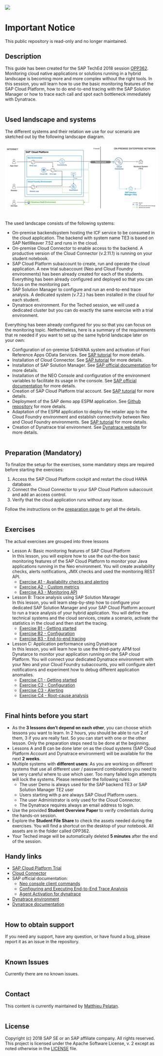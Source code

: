 ![](https://img.shields.io/badge/STATUS-NOT%20CURRENTLY%20MAINTAINED-red.svg?longCache=true&style=flat)

# Important Notice
This public repository is read-only and no longer maintained.

## Description
This guide has been created for the SAP TechEd 2018 session [OPP362](https://sessioncatalog.sapevents.com/go/agendabuilder.sessions/?l=191&sid=62559_481320&locale=en_US).
Monitoring cloud native applications or solutions running in a hybrid landscape is becoming more and more complex without the right tools. In this session, you will learn how to use the basic monitoring features of the SAP Cloud Platform, how to do end-to-end tracing with the SAP Solution Manager or how to trace each call and spot each bottleneck immediately with Dynatrace.
<br /><br />

## Used landscape and systems
The different systems and their relation we use for our scenario are sketched out by the following landscape diagram.<br /><br />
    ![](images/architecture.png)<br /><br />

The used landscape consists of the following systems:
* On-premise backendsystem hosting the ICF service to be consumed in the cloud application. The backend with system name TE3 is based on SAP NetWeaver 7.52 and runs in the cloud.
* On-premise Cloud Connector to enable access to the backend. A productive version of the Cloud Connector (v.2.11.1) is running on your student notebook.
* SAP Cloud Platform subaccount to create, run and operate the cloud application. A new trial subaccount (Neo and Cloud Foundry environments) has been already created for each of the students. Everything has been already configured and deployed so that you can focus on the monitoring part.
* SAP Solution Manager to configure and run an end-to-end trace analysis. A dedicated system (v.7.2.) has been installed in the cloud for each student.
* Dynatrace environment. For the Teched session, we will used a dedicated cluster but you can do exactly the same exercise with a trial environment.

Everything has been already configured for you so that you can focus on the monitoring topic.
Nethertheless, here is a summary of the requirements that re needed if you want to set up the same hybrid landscape later on your own:
- Configuration of on-premise S/4HANA system and activation of Fiori Reference Apps OData Services. See [SAP tutorial](https://www.sap.com/germany/developer/tutorials/cp-connectivity-configure-fiori-reference-apps.html) for more details.
- Installation of Cloud Connector. See [SAP tutorial](https://www.sap.com/germany/developer/tutorials/cp-connectivity-install-cloud-connector.html) for more details.
- Installation of SAP Solution Manager. See [SAP official documentation](https://support.sap.com/en/solution-manager.html) for more details.
- Installation of the NEO Console and configuration of the environment variables to facilitate its usage in the console. See [SAP official documentation](https://help.sap.com/viewer/65de2977205c403bbc107264b8eccf4b/Cloud/en-US/7f4a5cf6-8885-44e4-9efd-6493b62fc1ca.html) for more details.
- Creation of SAP Cloud Platform trial account. See [SAP tutorial](https://www.sap.com/germany/developer/tutorials/hcp-create-trial-account.html) for more details.
- Deployment of the SAP demo app ESPM application. See [Github repository](https://github.com/SAP/cloud-espm-v2) for more details.
- Adaptation of the ESPM application to deploy the retailer app to the Cloud Foundry environment and establish connectivity between Neo and Cloud Foundry environments. See [SAP tutorial](https://developers.sap.com/tutorials/cp-connectivity-principal-propagation-cf-neo.html) for more details.
- Creation of Dynatrace trial environment. See [Dynatrace website](https://www.dynatrace.com/trial/) for more details.
<br /><br />

## Preparation (Mandatory)
To finalize the setup for the exercises, some mandatory steps are required before starting the exercises:
  1. Access the SAP Cloud Platform cockpit and restart the cloud HANA database.
  1.	Connect the Cloud Connector to your SAP Cloud Platform subaccount and add an access control.
  1.	Verify that the cloud application runs without any issue.<br />

Follow the instructions on the [preparation page](/preparation/README.md) to get all the details.
<br /><br />

## Exercises
The actual exercises are grouped into three lessons
* Lesson A: Basic monitoring features of SAP Cloud Platform<br />
In this lesson, you will explore how to use the out-the-box basic monitoring features of the SAP Cloud Platform to monitor your Java applications running in the Neo environment. You will create availability checks, alerts notifications, JMX checks and used the monitoring REST API.
  * [Exercise A1 - Availability checks and alerting](/exercises/A1/README.md)
  * [Exercise A2 - Custom metrics](/exercises/A2/README.md)
  * [Exercise A3 - Monitoring API](/exercises/A3/README.md)
* Lesson B: Trace analysis using SAP Solution Manager<br />
In this lesson, you will learn step-by-step how to configure your dedicated SAP Solution Manager and your SAP Cloud Platform account to run a trace analysis of your hybrid application. You will define the technical systems and the cloud services, create a scenario, activate the statistics in the cloud and then start the tracing.
  * [Exercise B1 - Getting started](/exercises/B1/README.md)
  * [Exercise B2 - Configuration](/exercises/B2/README.md)
  * [Exercise B3 - End-to-end tracing](/exercises/B3/README.md)
* Lesson C: Application performance using Dynatrace<br />
In this lesson, you will learn how to use the third-party APM tool Dynatarce to monitor your application running on the SAP cloud Platform. You will connect your dedicated Dynatrace environment with your Neo and your Cloud Foundry subaccounts, you will configure alert notifications and experiment how to debug different application anomalies.
  * [Exercise C1 - Getting started](/exercises/C1/README.md)
  * [Exercise C2 - Configuration](/exercises/C2/README.md)
  * [Exercise C3 - Alerting](/exercises/C3/README.md)
  * [Exercise C4 - Root-cause analysis](/exercises/C4/README.md)
<br /><br />

## Final hints before you start
* As the **3 lessons don’t depend on each other**, you can choose which lessons you want to learn. In 2 hours, you should be able to run 2 of them, 3 if you are really fast. So you can start with one or the other lesson. Only the preparation steps need to be done at the beginning.
* Lessons A and B can be done later on as the cloud systems (SAP Cloud Platform Account and Dynatrace environment) will be available for the next **2 weeks**.
* Multiple systems with **different users**: As you are working on different systems that use all different user / password combinations you need to be very careful where to use which user. Too many failed login attempts will lock the systems. Please remember the following rules:
    * The user Demo is always used for the SAP backend TE3 or SAP Solution Manager TE2 user
    * Users starting with p are always SAP Cloud Platform users.
    * The user Administrator is only used for the Cloud Connector.
    * The Dynatrace requires always an email address to login.
* Use the provided **Student Overview Paper** to verify credentials during the hands-on session.
* Explore the **Student File Share** to check the assets needed during the exercises. You will find a shortcut on the desktop of your notebook. All assets are in the folder called OPP362.
* Your Teched image will be automatically deleted **5 minutes** after the end of the session.


## Handy links
* [SAP Cloud Platform Trial](https://account.hanatrial.ondemand.com/cockpit#/home/trialhome)
* [Cloud Connector](https://localhost:8443)
* SAP official documentation:
  * [Neo console client commands](https://help.sap.com/viewer/65de2977205c403bbc107264b8eccf4b/Cloud/en-US/56e309f496cc446ba441d862db94cb18.html)
  * [Configuring and Executing End-to-End Trace Analysis](https://help.sap.com/viewer/65de2977205c403bbc107264b8eccf4b/Cloud/en-US/a1e3101e108a4ca7a2a8c62654534ef8.html)
  * [Agent Activation for dynatrace](https://help.sap.com/viewer/1078be95fa054ae4ba3021a670248da9/Cloud/en-US/157d85927bc84ae88e314f36ef2a89cc.html)
* [Dynatrace environment](https://tgo909.dynatrace-managed.com)
* [Dynatrace documentation](https://www.dynatrace.com/support/doc/)
<br /><br />

## How to obtain support
If you need any support, have any question, or have found a bug, please report it as an issue in the repository.
<br /><br />

## Known Issues
Currently there are no known issues.
<br /><br />

## Contact
This content is currently maintained by [Matthieu Pelatan](mailto:matthieu.pelatan@sap.com).
<br /><br />

## License
Copyright (c) 2018 SAP SE or an SAP affiliate company. All rights reserved.<br />
This project is licensed under the Apache Software License, v. 2 except as noted otherwise in the  [LICENSE](LICENSE.txt) file.
